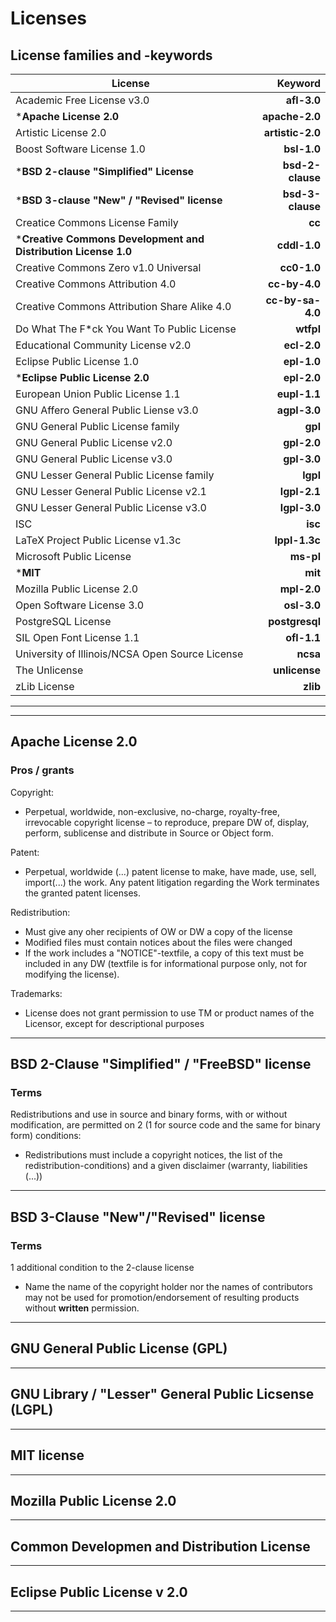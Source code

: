 # Licenses

## License families and -keywords

| License | Keyword |
| ---  | ---: |
| Academic Free License v3.0 | **afl-3.0**   |
| ***Apache License 2.0** |**apache-2.0**|
| Artistic License 2.0 | **artistic-2.0** |
| Boost Software License 1.0 | **bsl-1.0**   |
| ***BSD 2-clause "Simplified" License** | **bsd-2-clause** |
| ***BSD 3-clause "New" / "Revised" license** | **bsd-3-clause** |
| Creatice Commons License Family | **cc**    |
| ***Creative Commons Development and Distribution License 1.0** | **cddl-1.0** |
| Creative Commons Zero v1.0 Universal | **cc0-1.0**   |
| Creative Commons Attribution 4.0 | **cc-by-4.0**   |
| Creative Commons Attribution Share Alike 4.0 | **cc-by-sa-4.0**  |
| Do What The F*ck You Want To Public License | **wtfpl** |
| Educational Community License v2.0 | **ecl-2.0** |
| Eclipse Public License 1.0 | **epl-1.0** |
| ***Eclipse Public License 2.0** | **epl-2.0** |
| European Union Public License 1.1 | **eupl-1.1** |
| GNU Affero General Public Liense v3.0 | **agpl-3.0** |
| GNU General Public License family | **gpl** |
| GNU General Public License v2.0 | **gpl-2.0** |
| GNU General Public License v3.0 | **gpl-3.0** |
| GNU Lesser General Public License family | **lgpl** |
| GNU Lesser General Public License v2.1 | **lgpl-2.1** |
| GNU Lesser General Public License v3.0 | **lgpl-3.0** |
| ISC | **isc** |
| LaTeX Project Public License v1.3c | **lppl-1.3c** |
| Microsoft Public License | **ms-pl** |
| ***MIT** | **mit** |
| Mozilla Public License 2.0 | **mpl-2.0** |
| Open Software License 3.0 | **osl-3.0** |
| PostgreSQL License | **postgresql** |
| SIL Open Font License 1.1 | **ofl-1.1** |
| University of Illinois/NCSA Open Source License | **ncsa** |
| The Unlicense | **unlicense** |
| zLib License | **zlib** |

___
___

## Apache License 2.0

### Pros / grants

Copyright:

- Perpetual, worldwide, non-exclusive, no-charge, royalty-free, irrevocable copyright license – to reproduce, prepare DW of, display, perform, sublicense and distribute in Source or Object form.

Patent:

- Perpetual, worldwide (...) patent license to make, have made, use, sell, import(...) the work. Any patent litigation regarding the Work terminates the granted patent licenses.

Redistribution:

- Must give any oher recipients of OW or DW a copy of the license
- Modified files must contain notices about the files were changed
- If the work includes a "NOTICE"-textfile, a copy of this text must be included in any DW (textfile is for informational purpose only, not for modifying the license).

Trademarks:

- License does not grant permission to use TM or product names of the Licensor, except for descriptional purposes

___

## BSD 2-Clause "Simplified" / "FreeBSD" license

### Terms

Redistributions and use in source and binary forms, with or without modification, are permitted on 2 (1 for source code and the same for binary form) conditions:

- Redistributions must include a copyright notices, the list of the redistribution-conditions) and a given disclaimer (warranty, liabilities (...))
  
___

## BSD 3-Clause "New"/"Revised" license

### Terms

1 additional condition to the 2-clause license
- Name the name of the copyright holder nor the names of contributors may not be used for promotion/endorsement of resulting products without **written** permission.
___

## GNU General Public License (GPL)

___

## GNU Library / "Lesser" General Public Licsense (LGPL)

___

## MIT license

___

## Mozilla Public License 2.0

___

## Common Developmen and Distribution License

___

## Eclipse Public License v 2.0

___
